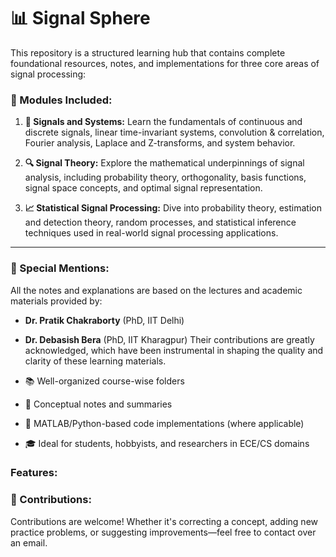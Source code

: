 # 📊 Signal Sphere

This repository is a structured learning hub that contains complete foundational resources, notes, and implementations for three core areas of signal processing:

### 🧱 Modules Included:

1. **📘 Signals and Systems:**
   Learn the fundamentals of continuous and discrete signals, linear time-invariant systems, convolution & correlation, Fourier analysis, Laplace and Z-transforms, and system behavior.

2. **🔍 Signal Theory:**
   Explore the mathematical underpinnings of signal analysis, including probability theory, orthogonality, basis functions, signal space concepts, and optimal signal representation.

3. **📈 Statistical Signal Processing:**
   Dive into probability theory, estimation and detection theory, random processes, and statistical inference techniques used in real-world signal processing applications.


---

### 📌 Special Mentions:
All the notes and explanations are based on the lectures and academic materials provided by:
* **Dr. Pratik Chakraborty** (PhD, IIT Delhi)
* **Dr. Debasish Bera** (PhD, IIT Kharagpur)
Their contributions are greatly acknowledged, which have been instrumental in shaping the quality and clarity of these learning materials.

* 📚 Well-organized course-wise folders
* 📝 Conceptual notes and summaries
* 📂 MATLAB/Python-based code implementations (where applicable)
* 🎓 Ideal for students, hobbyists, and researchers in ECE/CS domains

###  Features:

### 🤝 Contributions:

Contributions are welcome! Whether it's correcting a concept, adding new practice problems, or suggesting improvements—feel free to contact over an email.
